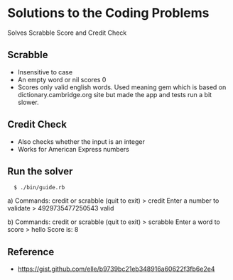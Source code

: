 # Solutions to the Coding Problems
Solves Scrabble Score and Credit Check

## Scrabble
  * Insensitive to case
  * An empty word or nil scores 0
  * Scores only valid english words. Used meaning gem which is based on dictionary.cambridge.org site but made the app and tests run a bit slower.

## Credit Check
  * Also checks whether the input is an integer
  * Works for American Express numbers

## Run the solver
```
  $ ./bin/guide.rb
```

a)
    Commands: credit or scrabble (quit to exit)
    > credit
    Enter a number to validate
    > 4929735477250543
    valid

b)
    Commands: credit or scrabble (quit to exit)
    > scrabble
    Enter a word to score
    > hello
    Score is: 8    

## Reference
- https://gist.github.com/elle/b9739bc21eb348916a60622f3fb6e2e4

